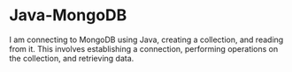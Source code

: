 # Java-MongoDB
I am connecting to MongoDB using Java, creating a collection, and reading from it. This involves establishing a connection, performing operations on the collection, and retrieving data.

